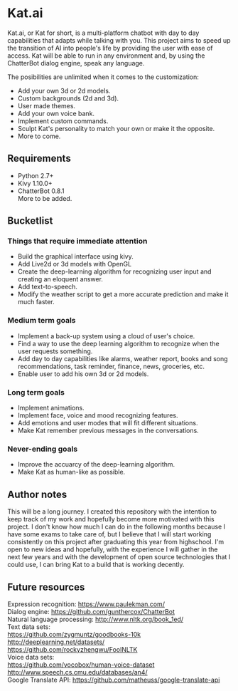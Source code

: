 # Kat.ai

Kat.ai, or Kat for short, is a multi-platform chatbot with day to day capabilities that adapts while talking with you. This project aims to speed up the transition of AI into people's life by providing the user with ease of access. Kat will be able to run in any environment and, by using the ChatterBot dialog engine, speak any language.

The posibilities are unlimited when it comes to the customization:
* Add your own 3d or 2d models.
* Custom backgrounds (2d and 3d).
* User made themes.
* Add your own voice bank.
* Implement custom commands.
* Sculpt Kat's personality to match your own or make it the opposite.
* More to come.

## Requirements

* Python 2.7+
* Kivy 1.10.0+
* ChatterBot 0.8.1
<br> More to be added.

## Bucketlist

### Things that require immediate attention
* Build the graphical interface using kivy.
* Add Live2d or 3d models with OpenGL
* Create the deep-learning algorithm for recognizing user input and creating an eloquent answer.
* Add text-to-speech.
* Modify the weather script to get a more accurate prediction and make it much faster.

### Medium term goals
* Implement a back-up system using a cloud of user's choice.
* Find a way to use the deep learning algorithm to recognize when the user requests something.
* Add day to day capabilities like alarms, weather report, books and song recommendations, task reminder, finance, news, groceries, etc.
* Enable user to add his own 3d or 2d models.

### Long term goals
* Implement animations.
* Implement face, voice and mood recognizing features.
* Add emotions and user modes that will fit different situations.
* Make Kat remember previous messages in the conversations.

### Never-ending goals
* Improve the accuarcy of the deep-learning algorithm.
* Make Kat as human-like as possible.
 
## Author notes

This will be a long journey. I created this repository with the intention to keep track of my work and hopefully become more motivated with this project. I don't know how much I can do in the following months because I have some exams to take care of, but I believe that I will start working consistently on this project after graduating this year from highschool. I'm open to new ideas and hopefully, with the experience I will gather in the next few years and with the development of open source technologies that I could use, I can bring Kat to a build that is working decently.

## Future resources
Expression recognition: https://www.paulekman.com/ <br>
Dialog engine: https://github.com/gunthercox/ChatterBot <br>
Natural language processing: http://www.nltk.org/book_1ed/ <br>
Text data sets: <br>
https://github.com/zygmuntz/goodbooks-10k <br>
http://deeplearning.net/datasets/ <br>
https://github.com/rockyzhengwu/FoolNLTK <br>
Voice data sets: <br>
https://github.com/vocobox/human-voice-dataset <br>
http://www.speech.cs.cmu.edu/databases/an4/ <br>
Google Translate API: https://github.com/matheuss/google-translate-api
